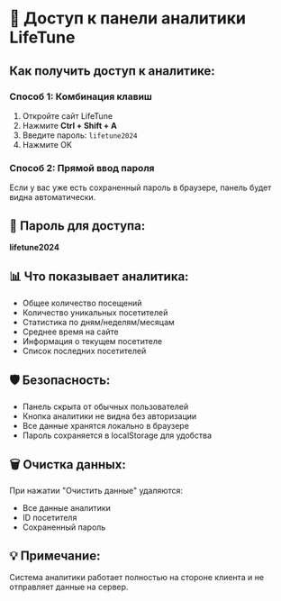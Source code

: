 # 🔐 Доступ к панели аналитики LifeTune

## Как получить доступ к аналитике:

### Способ 1: Комбинация клавиш
1. Откройте сайт LifeTune
2. Нажмите **Ctrl + Shift + A**
3. Введите пароль: `lifetune2024`
4. Нажмите OK

### Способ 2: Прямой ввод пароля
Если у вас уже есть сохраненный пароль в браузере, панель будет видна автоматически.

## 🔑 Пароль для доступа:
**lifetune2024**

## 📊 Что показывает аналитика:
- Общее количество посещений
- Количество уникальных посетителей
- Статистика по дням/неделям/месяцам
- Среднее время на сайте
- Информация о текущем посетителе
- Список последних посетителей

## 🛡️ Безопасность:
- Панель скрыта от обычных пользователей
- Кнопка аналитики не видна без авторизации
- Все данные хранятся локально в браузере
- Пароль сохраняется в localStorage для удобства

## 🗑️ Очистка данных:
При нажатии "Очистить данные" удаляются:
- Все данные аналитики
- ID посетителя
- Сохраненный пароль

## 💡 Примечание:
Система аналитики работает полностью на стороне клиента и не отправляет данные на сервер. 